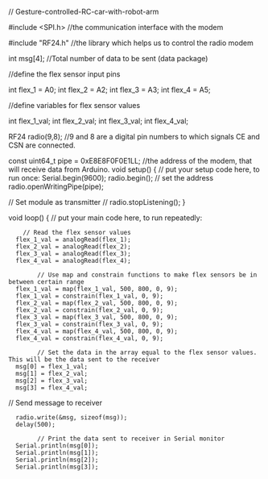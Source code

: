 // Gesture-controlled-RC-car-with-robot-arm

#include <SPI.h>                      //the communication interface with the modem

#include "RF24.h"                     //the library which helps us to control the radio modem

int msg[4]; //Total number of data to be sent (data package)

//define the flex sensor input pins

int flex_1 = A0;
int flex_2 = A2;
int flex_3 = A3; 
int flex_4 = A5;

//define variables for flex sensor values

int flex_1_val;
int flex_2_val;
int flex_3_val; 
int flex_4_val;



RF24 radio(9,8);                     //9 and 8 are a digital pin numbers to which signals CE and CSN are connected.
                                      
const uint64_t pipe = 0xE8E8F0F0E1LL; //the address of the modem, that will receive data from Arduino.
void setup() {
  // put your setup code here, to run once:
  Serial.begin(9600);
  radio.begin();
  // set the address
  radio.openWritingPipe(pipe);


  // Set module as transmitter
  // radio.stopListening();
}

void loop() {
  // put your main code here, to run repeatedly:

		// Read the flex sensor values
      flex_1_val = analogRead(flex_1);
      flex_2_val = analogRead(flex_2);
      flex_3_val = analogRead(flex_3);
      flex_4_val = analogRead(flex_4);

			// Use map and constrain functions to make flex sensors be in between certain range
      flex_1_val = map(flex_1_val, 500, 800, 0, 9);
      flex_1_val = constrain(flex_1_val, 0, 9);
      flex_2_val = map(flex_2_val, 500, 800, 0, 9);
      flex_2_val = constrain(flex_2_val, 0, 9);
      flex_3_val = map(flex_3_val, 500, 800, 0, 9);
      flex_3_val = constrain(flex_3_val, 0, 9);
      flex_4_val = map(flex_4_val, 500, 800, 0, 9);
      flex_4_val = constrain(flex_4_val, 0, 9); 
			
			// Set the data in the array equal to the flex sensor values. This will be the data sent to the receiver
      msg[0] = flex_1_val;
      msg[1] = flex_2_val;
      msg[2] = flex_3_val;
      msg[3] = flex_4_val;
 
  // Send message to receiver

      radio.write(&msg, sizeof(msg));
      delay(500);
			
			// Print the data sent to receiver in Serial monitor
      Serial.println(msg[0]);
      Serial.println(msg[1]);
      Serial.println(msg[2]);
      Serial.println(msg[3]);
